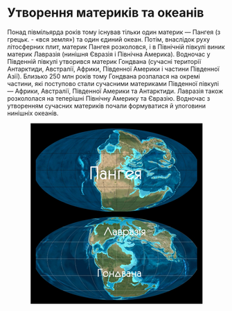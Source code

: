 Утворення материків та океанів
==============================

Понад півмільярда років тому існував тільки один материк — <span class="p1">Пангея</span> (з грецьк. - «вся земля») та один єдиний океан. Потім, внаслідок руху літосферних плит, материк Пангея розколовся, і в Північній півкулі виник материк <span class="p1">Лавразія</span> (нинішня Євразія і Північна Америка). Водночас у Південній півкулі утворився материк <span class="p1">Гондвана</span> (сучасні території Антарктиди, Австралії, Африки, Південної Америки і частини Південної Азії). Близько 250 млн років тому Гондвана розпалася на окремі частини, які поступово стали сучасними материками Південної півкулі — Африки, Австралії, Південної Америки та Антарктиди. Лавразія також розкололася на теперішні Північну Америку та Євразію. Водночас з утворенням сучасних материків почали формуватися й улоговини нинішніх океанів.

<div align="center">
<img src="3.png"/>
</div>

